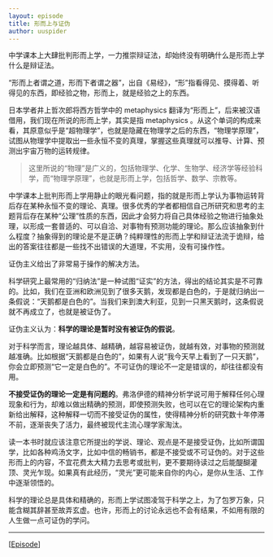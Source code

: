 ```yaml
---
layout: episode
title: 形而上与证伪
author: uuspider
---
```

中学课本上大肆批判形而上学，一力推崇辩证法，却始终没有明确什么是形而上学什么是辩证法。

“形而上者谓之道，形而下者谓之器”，出自《易经》，“形”指看得见、摸得着、听得见的东西，即经验之物，形而上，就是经验之上的东西。

日本学者井上哲次郎将西方哲学中的 metaphysics 翻译为“形而上”，后来被汉语借用，我们现在所说的形而上学，其实是指 metaphysics 。从这个单词的构成来看，其原意似乎是“超物理学”，也就是隐藏在物理学之后的东西，“物理学原理”，试图从物理学中提取出一些永恒不变的真理，掌握这些真理就可以推导、计算、预测出宇宙万物的运转规律。

>这里所说的“物理”是广义的，包括物理学、化学、生物学、经济学等经验科学，而“物理学原理”，也就是形而上学，包括哲学、数学、宗教等。

中学课本上批判形而上学用静止的眼光看问题，指的就是形而上学认为事物运转背后存在某种永恒不变的理论、真理。很多优秀的学者都相信自己所研究和思考的主题背后存在某种“公理”性质的东西，因此才会努力将自己具体经验之物进行抽象处理，以形成一套普适的、可以自洽、对事物有预测功能的理论。那么应该抽象到什么程度？抽象得到的理论是不是正确？纯粹理性的形而上学和辩证法流于诡辩，给出的答案往往都是一些找不出错误的大道理，不实用，没有可操作性。

证伪主义给出了非常易于操作的解决方法。

科学研究上最常用的“归纳法”是一种试图“证实”的方法，得出的结论其实是不可靠的。比如，我们在亚洲和欧洲见到了很多天鹅，发现都是白色的，于是就归纳出一条假说：“天鹅都是白色的”。当我们来到澳大利亚，见到一只黑天鹅时，这条假说就不再成立了，也就是被证伪了。

证伪主义认为：**科学的理论是暂时没有被证伪的假说**。

对于科学而言，理论越具体、越精确，越容易被证伪，就越有效，对事物的预测就越准确。比如根据“天鹅都是白色的”，如果有人说“我今天早上看到了一只天鹅”，你会立即预测“它一定是白色的”。不可证伪的理论不一定是错误的，却往往都没有用。

**不接受证伪的理论一定是有问题的**。弗洛伊德的精神分析学说可用于解释任何心理现象和行为，却难以做出精确的预测，即使预测失败，也可以在它的理论架构内重新给出解释，这种解释一切而不接受证伪的属性，使得精神分析的研究数十年停滞不前，逐渐丧失了活力，最终被现代主流心理学家淘汰。

读一本书时就应该注意它所提出的学说、理论、观点是不是接受证伪，比如所谓国学，比如各种鸡汤文字，比如中信的畅销书，都是不接受或不可证伪的。对于这些形而上的内容，不宜花费太大精力去思考或批判，更不要期待读过之后能醍醐灌顶、灵光乍现。如果真有此经历，“灵光”更可能来自你的内心，是你从生活、工作中逐渐领悟的。

科学的理论总是具体和精确的，形而上学试图凌驾于科学之上，为了包罗万象，只能含糊其辞甚至故弄玄虚。也许，形而上的讨论永远也不会有结果，不如用有限的人生做一点可证伪的学问。

***

[[Episode][episode]]

[episode]:http://about.uuspider.com/2019/06/02/episodeindex.html
